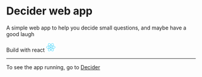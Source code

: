 # Decider web app

A simple web app to help you decide small questions, and maybe have a good laugh

Build with react 
<img src="public/logo192.png" width="25rem">

<hr>

To see the app running, go to <a href="https://unwritten-income.surge.sh/" target="_blank">Decider</a>


<!-- [Decider](https://unwritten-income.surge.sh/) -->